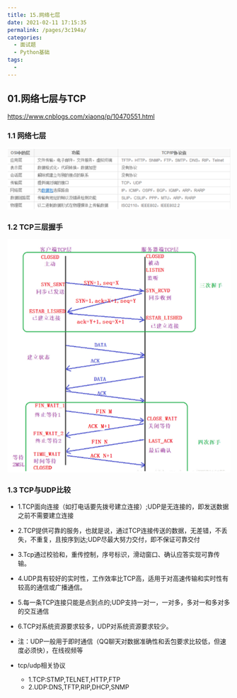 ```yaml
---
title: 15.网络七层
date: 2021-02-11 17:15:35
permalink: /pages/3c194a/
categories:
  - 面试题
  - Python基础
tags:
  - 
---
```





## 01.网络七层与TCP

https://www.cnblogs.com/xiaonq/p/10470551.html

### 1.1 网络七层

<img src="./assets/image-20210118163519958.png" style="zoom:80%;" />

### 1.2 TCP三层握手

<img src="./assets/image-20210118163645279.png" style="zoom:80%;" />

### 1.3 TCP与UDP比较

- 1.TCP面向连接（如打电话要先拨号建立连接）;UDP是无连接的，即发送数据之前不需要建立连接

- 2.TCP提供可靠的服务，也就是说，通过TCP连接传送的数据，无差错，不丢失，不重复，且按序到达;UDP尽最大努力交付，即不保证可靠交付

- 3.Tcp通过校验和，重传控制，序号标识，滑动窗口、确认应答实现可靠传输。

- 4.UDP具有较好的实时性，工作效率比TCP高，适用于对高速传输和实时性有较高的通信或广播通信。

- 5.每一条TCP连接只能是点到点的;UDP支持一对一，一对多，多对一和多对多的交互通信

- 6.TCP对系统资源要求较多，UDP对系统资源要求较少。

- 注：UDP一般用于即时通信（QQ聊天对数据准确性和丢包要求比较低，但速度必须快），在线视频等

- tcp/udp相关协议
     - 1.TCP:STMP,TELNET,HTTP,FTP
     - 2.UDP:DNS,TFTP,RIP,DHCP,SNMP

